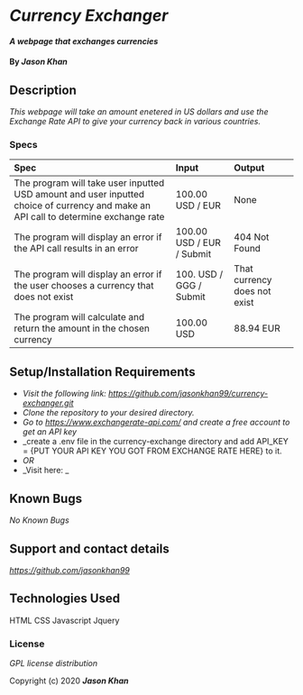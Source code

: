 # _Currency Exchanger_

#### _A webpage that exchanges currencies_

#### By _**Jason Khan**_

## Description

_This webpage will take an amount enetered in US dollars and use the Exchange Rate API to give your currency back in various countries._

### Specs
| Spec | Input | Output |
| :----- | :------ | :------ |
| The program will take user inputted USD amount and user inputted choice of currency and make an API call to determine exchange rate | 100.00 USD / EUR | None |
| The program will display an error if the API call results in an error | 100.00 USD / EUR / Submit | 404 Not Found |
| The program will display an error if the user chooses a currency that does not exist | 100. USD / GGG / Submit | That currency does not exist | 
| The program will calculate and return the amount in the chosen currency | 100.00 USD | 88.94 EUR |

## Setup/Installation Requirements

* _Visit the following link: https://github.com/jasonkhan99/currency-exchanger.git_
* _Clone the repository to your desired directory._
* _Go to https://www.exchangerate-api.com/ and create a free account to get an API key_
* _create a .env file in the currency-exchange directory and add API_KEY = {PUT YOUR API KEY YOU GOT FROM EXCHANGE RATE HERE} to it.
* _OR_
* _Visit here: _

## Known Bugs

_No Known Bugs_

## Support and contact details

_https://github.com/jasonkhan99_

## Technologies Used

HTML
CSS
Javascript
Jquery

### License

*GPL license distribution*

Copyright (c) 2020 **_Jason Khan_**

